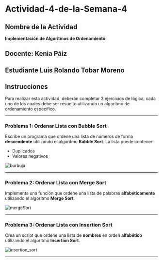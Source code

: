 # Actividad-4-de-la-Semana-4
## Nombre de la Actividad
**Implementación de Algoritmos de Ordenamiento**

## Docente: **Kenia Páiz**

## Estudiante **Luis Rolando Tobar Moreno**

## Instrucciones

Para realizar esta actividad, deberán completar 3 ejercicios de lógica, cada uno de los cuales debe ser resuelto utilizando un algoritmo de ordenamiento específico.

---

### Problema 1: Ordenar Lista con Bubble Sort
Escribe un programa que ordene una lista de números de forma **descendente** utilizando el algoritmo **Bubble Sort**. La lista puede contener:
- Duplicados
- Valores negativos

![burbuja](https://github.com/user-attachments/assets/95b810b4-6f2d-4734-9180-bd6d4b7316a7)

---

### Problema 2: Ordenar Lista con Merge Sort
Implementa una función que ordene una lista de palabras **alfabéticamente** utilizando el algoritmo **Merge Sort**.


![mergeSort](https://github.com/user-attachments/assets/98738e8e-4062-4352-abc2-3099ed9393ee)

---

### Problema 3: Ordenar Lista con Insertion Sort
Crea un script que ordene una lista de **nombres** en orden **alfabético** utilizando el algoritmo **Insertion Sort**.

![insertion_sort](https://github.com/user-attachments/assets/624a6a0d-15fa-47b2-aee1-05b2b5812b47)

---


